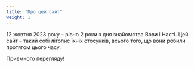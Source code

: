 ```yaml
---
title: "Про цей сайт"
weight: 1
---
```

12 жовтня 2023 року – рівно 2 роки з дня знайомства Вови і Насті. Цей сайт – такий собі літопис їхніх стосунків, всього того, що вони робили протягом цього часу. 

Приємного перегляду!